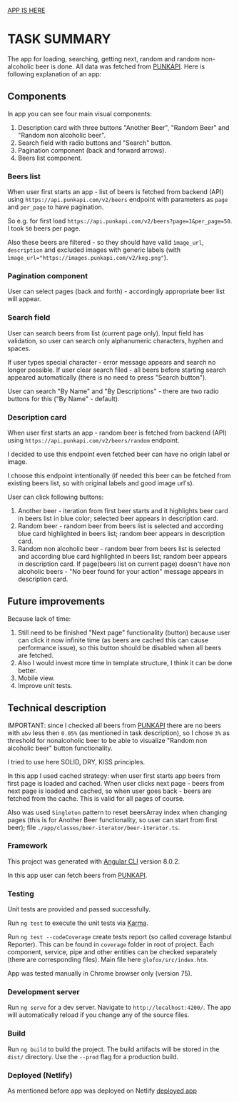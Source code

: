[APP IS HERE](https://glofox.netlify.com/)

# TASK SUMMARY
The app for loading, searching, getting next, random and random non-alcoholic beer is done. All data was fetched from [PUNKAPI](https://punkapi.com/).
Here is following explanation of an app:

## Components
In app you can see four main visual components:
 1. Description card with three buttons "Another Beer", "Random Beer" and "Random non alcoholic beer".
 2. Search field with radio buttons and "Search" button.
 3. Pagination component (back and forward arrows).
 4. Beers list component.
 
### Beers list
When user first starts an app - list of beers is fetched from backend (API) using `https://api.punkapi.com/v2/beers` endpoint with parameters as `page` and `per_page` to have pagination.

So e.g. for first load `https://api.punkapi.com/v2/beers?page=1&per_page=50`. I took `50` beers per page. 

Also these beers are filtered - so they should have valid `ìmage_url`, `description` and excluded images with generic labels (with `ìmage_url="https://images.punkapi.com/v2/keg.png"`).

### Pagination component
User can select pages (back and forth) - accordingly appropriate beer list will appear.

### Search field
User can search beers from list (current page only). Input field has validation, so user can search only alphanumeric characters, hyphen and spaces.

If user types special character - error message appears and search no longer possible. If user clear search filed - all beers before starting search appeared automatically (there is no need to press "Search button").

User can search "By Name" and "By Descriptions" - there are two radio buttons for this ("By Name" - default).
 
### Description card
When user first starts an app - random beer is fetched from backend (API) using `https://api.punkapi.com/v2/beers/random` endpoint.

I decided to use this endpoint even fetched beer can have no origin label or image.

I choose this endpoint intentionally (if needed this beer can be fetched from existing beers list, so with original labels and good image url's).

User can click following buttons:
1. Another beer - iteration from first beer starts and it highlights beer card in beers list in blue color; selected beer appears in description card.
2. Random beer - random beer from beers list is selected and according blue card highlighted in beers list; random beer appears in description card.
3. Random non alcoholic beer - random beer from beers list is selected and according blue card highlighted in beers list; random beer appears in description card. If page(beers list on current page) doesn't have non alcoholic beers - "No beer found for your action" message appears in description card.

## Future improvements
Because lack of time:
1. Still need to be finished "Next page" functionality (button) because user can click it now infinite time (as beers are cached this can cause performance issue), so this button should be disabled when all beers are fetched.
2. Also I would invest more time in template structure, I think it can be done better.
3. Mobile view.
4. Improve unit tests.

## Technical description
IMPORTANT: since I checked all beers from [PUNKAPI](https://punkapi.com/) there are no beers with `abv` less then `0.05%` (as mentioned in task description), so I chose `3%` as threshold for nonalcoholic beer to be able to visualize "Random non alcoholic beer" button functionality.
 
I tried to use here SOLID, DRY, KISS principles.

In this app I used cached strategy: when user first starts app beers from first page is loaded and cached. When user clicks next page - beers from next page is loaded and cached, so when user goes back - beers are fetched from the cache. This is valid for all pages of course.

Also was used `Singleton` pattern to reset beersArray index when changing pages (this is for Another Beer functionality, so user can start from first beer); file `./app/classes/beer-iterator/beer-iterator.ts`.

### Framework
This project was generated with [Angular CLI](https://github.com/angular/angular-cli) version 8.0.2.

In this app user can fetch beers from [PUNKAPI](https://punkapi.com/).

### Testing
Unit tests are provided and passed successfully.

Run `ng test` to execute the unit tests via [Karma](https://karma-runner.github.io).

Run `ng test --codeCoverage` create tests report (so called coverage Istanbul Reporter). This can be found in `coverage` folder in root of project. Each component, service, pipe and other entities can be checked separately (there are corresponding files). Main file here `glofox/src/index.htm`.

App was tested manually in Chrome browser only (version 75).

### Development server
Run `ng serve` for a dev server. Navigate to `http://localhost:4200/`. The app will automatically reload if you change any of the source files.

### Build
Run `ng build` to build the project. The build artifacts will be stored in the `dist/` directory. Use the `--prod` flag for a production build.

### Deployed (Netlify)
As mentioned before app was deployed on Netlify [deployed app](https://glofox.netlify.com/)
